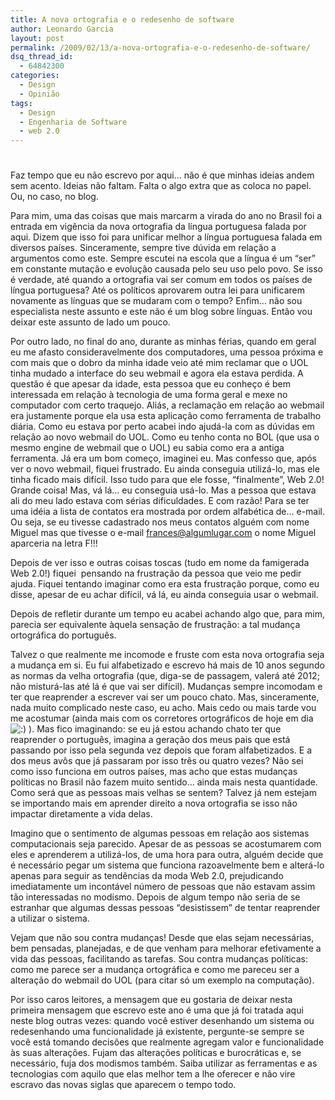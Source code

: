 ```yaml
---
title: A nova ortografia e o redesenho de software
author: Leonardo Garcia
layout: post
permalink: /2009/02/13/a-nova-ortografia-e-o-redesenho-de-software/
dsq_thread_id:
  - 64842300
categories:
  - Design
  - Opinião
tags:
  - Design
  - Engenharia de Software
  - web 2.0
---
```

# 

Faz tempo que eu não escrevo por aqui… não é que minhas ideias andem sem acento. Ideias não faltam. Falta o algo extra que as coloca no papel. Ou, no caso, no blog.

Para mim, uma das coisas que mais marcarm a virada do ano no Brasil foi a entrada em vigência da nova ortografia da língua portuguesa falada por aqui. Dizem que isso foi para unificar melhor a língua portuguesa falada em diversos países. Sinceramente, sempre tive dúvida em relação a argumentos como este. Sempre escutei na escola que a língua é um “ser” em constante mutação e evolução causada pelo seu uso pelo povo. Se isso é verdade, até quando a ortografia vai ser comum em todos os países de língua portuguesa? Até os políticos aprovarem outra lei para unificarem novamente as línguas que se mudaram com o tempo? Enfim… não sou especialista neste assunto e este não é um blog sobre línguas. Então vou deixar este assunto de lado um pouco.

Por outro lado, no final do ano, durante as minhas férias, quando em geral eu me afasto consideravelmente dos computadores, uma pessoa próxima e com mais que o dobro da minha idade veio até mim reclamar que o UOL tinha mudado a interface do seu webmail e agora ela estava perdida. A questão é que apesar da idade, esta pessoa que eu conheço é bem interessada em relação à tecnologia de uma forma geral e mexe no computador com certo traquejo. Aliás, a reclamação em relação ao webmail era justamente porque ela usa esta aplicação como ferramenta de trabalho diária. Como eu estava por perto acabei indo ajudá-la com as dúvidas em relação ao novo webmail do UOL. Como eu tenho conta no BOL (que usa o mesmo engine de webmail que o UOL) eu sabia como era a antiga ferramenta. Já era um bom começo, imaginei eu. Mas confesso que, após ver o novo webmail, fiquei frustrado. Eu ainda conseguia utilizá-lo, mas ele tinha ficado mais difícil. Isso tudo para que ele fosse, “finalmente”, Web 2.0! Grande coisa! Mas, vá lá… eu conseguia usá-lo. Mas a pessoa que estava ali do meu lado estava com sérias dificuldades. E com razão! Para se ter uma idéia a lista de contatos era mostrada por ordem alfabética de… e-mail. Ou seja, se eu tivesse cadastrado nos meus contatos alguém com nome Miguel mas que tivesse o e-mail frances@algumlugar.com o nome Miguel aparceria na letra F!!!

Depois de ver isso e outras coisas toscas (tudo em nome da famigerada Web 2.0!) fiquei  pensando na frustração da pessoa que veio me pedir ajuda. Fiquei tentando imaginar como era esta frustração porque, como eu disse, apesar de eu achar difícil, vá lá, eu ainda conseguia usar o webmail.

Depois de refletir durante um tempo eu acabei achando algo que, para mim, parecia ser equivalente àquela sensação de frustração: a tal mudança ortográfica do português.

Talvez o que realmente me incomode e fruste com esta nova ortografia seja a mudança em si. Eu fui alfabetizado e escrevo há mais de 10 anos segundo as normas da velha ortografia (que, diga-se de passagem, valerá até 2012; não misturá-las até lá é que vai ser difícil). Mudanças sempre incomodam e ter que reaprender a escrever vai ser um pouco chato. Mas, sinceramente, nada muito complicado neste caso, eu acho. Mais cedo ou mais tarde vou me acostumar (ainda mais com os corretores ortográficos de hoje em dia ![:)][1] ). Mas fico imaginando: se eu já estou achando chato ter que reaprender o português, imagina a geração dos meus pais que está passando por isso pela segunda vez depois que foram alfabetizados. E a dos meus avôs que já passaram por isso três ou quatro vezes? Não sei como isso funciona em outros países, mas acho que estas mudanças políticas no Brasil não fazem muito sentido… ainda mais nesta quantidade. Como será que as pessoas mais velhas se sentem? Talvez já nem estejam se importando mais em aprender direito a nova ortografia se isso não impactar diretamente a vida delas.

 [1]: http://log4dev.com/wp-includes/images/smilies/icon_smile.gif

Imagino que o sentimento de algumas pessoas em relação aos sistemas computacionais seja parecido. Apesar de as pessoas se acostumarem com eles e aprenderem a utilizá-los, de uma hora para outra, alguém decide que é necessário pegar um sistema que funciona razoavelmente bem e alterá-lo apenas para seguir as tendências da moda Web 2.0, prejudicando imediatamente um incontável número de pessoas que não estavam assim tão interessadas no modismo. Depois de algum tempo não seria de se estranhar que algumas dessas pessoas “desistissem” de tentar reaprender a utilizar o sistema.

Vejam que não sou contra mudanças! Desde que elas sejam necessárias, bem pensadas, planejadas, e de que venham para melhorar efetivamente a vida das pessoas, facilitando as tarefas. Sou contra mudanças políticas: como me parece ser a mudança ortográfica e como me pareceu ser a alteração do webmail do UOL (para citar só um exemplo na computação).

Por isso caros leitores, a mensagem que eu gostaria de deixar nesta primeira mensagem que escrevo este ano é uma que já foi tratada aqui neste blog outras vezes: quando você estiver desenhando um sistema ou redesenhando uma funcionalidade já existente, pergunte-se sempre se você está tomando decisões que realmente agregam valor e funcionalidade às suas alterações. Fujam das alterações políticas e burocráticas e, se necessário, fuja dos modismos também. Saiba utilizar as ferramentas e as tecnologias com aquilo que elas melhor tem a lhe oferecer e não vire escravo das novas siglas que aparecem o tempo todo.